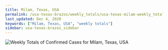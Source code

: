 ```yaml
---
title: Milam, Texas, USA
permalink: /usa-texas-brazos/weekly_totals/usa-texas-milam-weekly_totals.html
last_updated: Dec 4, 2020
keywords: ["Milam, Texas, USA", "weekly totals"]
sidebar: usa-texas-brazos_sidebar
---
```


![Weekly Totals of Confirmed Cases for Milam, Texas, USA](/covid_tracker/images/graphs/usa-texas-milam-weekly_totals_graph.png)
